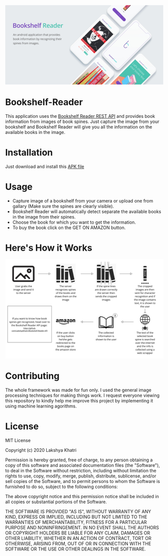 <img src="assets/Bookshelf_mockup_ios.jpg" alt="Bookshelf Reader Mockup" align="center">

# Bookshelf-Reader
This application uses the [Bookshelf Reader REST API](https://github.com/LakshyaKhatri/Bookshelf-Reader-API) and provides book information from images of book spines. Just capture the image from your bookshelf and Bookshelf Reader will give you all the information on the available books in the image.

# Installation
Just download and install this [APK file](./app-debug.apk)

# Usage
* Capture image of a bookshelf from your camera or upload one from gallary (Make sure the spines are clearly visible).
* Bookshelf Reader will automatically detect separate the available books in the image from their spines. 
* Choose the book for which you want to get the information.
* To buy the book click on the GET ON AMAZON button.

# Here's How it Works
<img src="assets/working.jpg" alt="Bookshelf Reader Working" align="center">

# Contributing
The whole framework was made for fun only. I used the general image processing techniques for making things work. I request everyone viewing this repository to kindly help me improve this project by implementing it using machine learning agorithms.

# License
MIT License

Copyright (c) 2020 Lakshya Khatri

Permission is hereby granted, free of charge, to any person obtaining a copy
of this software and associated documentation files (the "Software"), to deal
in the Software without restriction, including without limitation the rights
to use, copy, modify, merge, publish, distribute, sublicense, and/or sell
copies of the Software, and to permit persons to whom the Software is
furnished to do so, subject to the following conditions:

The above copyright notice and this permission notice shall be included in all
copies or substantial portions of the Software.

THE SOFTWARE IS PROVIDED "AS IS", WITHOUT WARRANTY OF ANY KIND, EXPRESS OR
IMPLIED, INCLUDING BUT NOT LIMITED TO THE WARRANTIES OF MERCHANTABILITY,
FITNESS FOR A PARTICULAR PURPOSE AND NONINFRINGEMENT. IN NO EVENT SHALL THE
AUTHORS OR COPYRIGHT HOLDERS BE LIABLE FOR ANY CLAIM, DAMAGES OR OTHER
LIABILITY, WHETHER IN AN ACTION OF CONTRACT, TORT OR OTHERWISE, ARISING FROM,
OUT OF OR IN CONNECTION WITH THE SOFTWARE OR THE USE OR OTHER DEALINGS IN THE
SOFTWARE.

